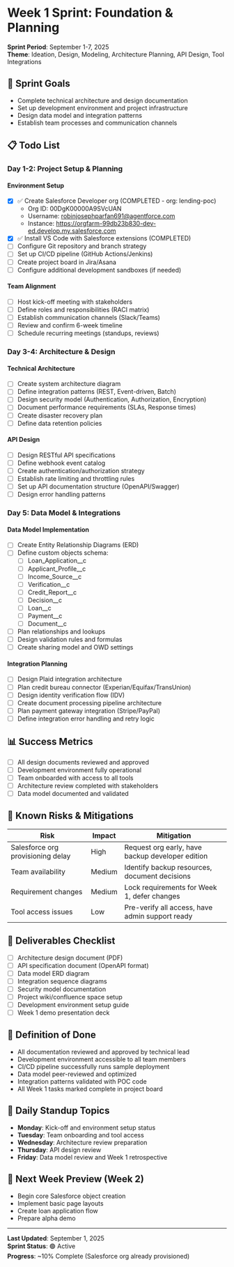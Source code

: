 # Week 1 Sprint: Foundation & Planning
**Sprint Period**: September 1-7, 2025  
**Theme**: Ideation, Design, Modeling, Architecture Planning, API Design, Tool Integrations

## 🎯 Sprint Goals
- Complete technical architecture and design documentation
- Set up development environment and project infrastructure
- Design data model and integration patterns
- Establish team processes and communication channels

## 📋 Todo List

### Day 1-2: Project Setup & Planning

#### Environment Setup
- [x] ✅ Create Salesforce Developer org (COMPLETED - org: lending-poc)
  - Org ID: 00DgK00000A9SVcUAN
  - Username: robinjosephparfan691@agentforce.com
  - Instance: https://orgfarm-99db23b830-dev-ed.develop.my.salesforce.com
- [x] ✅ Install VS Code with Salesforce extensions (COMPLETED)
- [ ] Configure Git repository and branch strategy
- [ ] Set up CI/CD pipeline (GitHub Actions/Jenkins)
- [ ] Create project board in Jira/Asana
- [ ] Configure additional development sandboxes (if needed)

#### Team Alignment
- [ ] Host kick-off meeting with stakeholders
- [ ] Define roles and responsibilities (RACI matrix)
- [ ] Establish communication channels (Slack/Teams)
- [ ] Review and confirm 6-week timeline
- [ ] Schedule recurring meetings (standups, reviews)

### Day 3-4: Architecture & Design

#### Technical Architecture
- [ ] Create system architecture diagram
- [ ] Define integration patterns (REST, Event-driven, Batch)
- [ ] Design security model (Authentication, Authorization, Encryption)
- [ ] Document performance requirements (SLAs, Response times)
- [ ] Create disaster recovery plan
- [ ] Define data retention policies

#### API Design
- [ ] Design RESTful API specifications
- [ ] Define webhook event catalog
- [ ] Create authentication/authorization strategy
- [ ] Establish rate limiting and throttling rules
- [ ] Set up API documentation structure (OpenAPI/Swagger)
- [ ] Design error handling patterns

### Day 5: Data Model & Integrations

#### Data Model Implementation
- [ ] Create Entity Relationship Diagrams (ERD)
- [ ] Define custom objects schema:
  - [ ] Loan_Application__c
  - [ ] Applicant_Profile__c
  - [ ] Income_Source__c
  - [ ] Verification__c
  - [ ] Credit_Report__c
  - [ ] Decision__c
  - [ ] Loan__c
  - [ ] Payment__c
  - [ ] Document__c
- [ ] Plan relationships and lookups
- [ ] Design validation rules and formulas
- [ ] Create sharing model and OWD settings

#### Integration Planning
- [ ] Design Plaid integration architecture
- [ ] Plan credit bureau connector (Experian/Equifax/TransUnion)
- [ ] Design identity verification flow (IDV)
- [ ] Create document processing pipeline architecture
- [ ] Plan payment gateway integration (Stripe/PayPal)
- [ ] Define integration error handling and retry logic

## 📊 Success Metrics
- [ ] All design documents reviewed and approved
- [ ] Development environment fully operational
- [ ] Team onboarded with access to all tools
- [ ] Architecture review completed with stakeholders
- [ ] Data model documented and validated

## 🚧 Known Risks & Mitigations
| Risk | Impact | Mitigation |
|------|--------|------------|
| Salesforce org provisioning delay | High | Request org early, have backup developer edition |
| Team availability | Medium | Identify backup resources, document decisions |
| Requirement changes | Medium | Lock requirements for Week 1, defer changes |
| Tool access issues | Low | Pre-verify all access, have admin support ready |

## 📝 Deliverables Checklist
- [ ] Architecture design document (PDF)
- [ ] API specification document (OpenAPI format)
- [ ] Data model ERD diagram
- [ ] Integration sequence diagrams
- [ ] Security model documentation
- [ ] Project wiki/confluence space setup
- [ ] Development environment setup guide
- [ ] Week 1 demo presentation deck

## 🎯 Definition of Done
- All documentation reviewed and approved by technical lead
- Development environment accessible to all team members
- CI/CD pipeline successfully runs sample deployment
- Data model peer-reviewed and optimized
- Integration patterns validated with POC code
- All Week 1 tasks marked complete in project board

## 📅 Daily Standup Topics
- **Monday**: Kick-off and environment setup status
- **Tuesday**: Team onboarding and tool access
- **Wednesday**: Architecture review preparation
- **Thursday**: API design review
- **Friday**: Data model review and Week 1 retrospective

## 🔄 Next Week Preview (Week 2)
- Begin core Salesforce object creation
- Implement basic page layouts
- Create loan application flow
- Prepare alpha demo

---
**Last Updated**: September 1, 2025  
**Sprint Status**: 🟢 Active  
**Progress**: ~10% Complete (Salesforce org already provisioned)